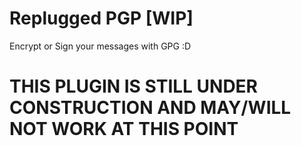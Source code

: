 # Replugged PGP [WIP]

Encrypt or Sign your messages with GPG :D

# THIS PLUGIN IS STILL UNDER CONSTRUCTION AND MAY/WILL NOT WORK AT THIS POINT
